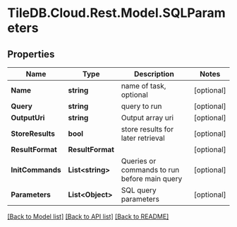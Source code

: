 
# TileDB.Cloud.Rest.Model.SQLParameters

## Properties

Name | Type | Description | Notes
------------ | ------------- | ------------- | -------------
**Name** | **string** | name of task, optional | [optional] 
**Query** | **string** | query to run | [optional] 
**OutputUri** | **string** | Output array uri | [optional] 
**StoreResults** | **bool** | store results for later retrieval | [optional] 
**ResultFormat** | **ResultFormat** |  | [optional] 
**InitCommands** | **List&lt;string&gt;** | Queries or commands to run before main query | [optional] 
**Parameters** | **List&lt;Object&gt;** | SQL query parameters | [optional] 

[[Back to Model list]](../README.md#documentation-for-models)
[[Back to API list]](../README.md#documentation-for-api-endpoints)
[[Back to README]](../README.md)

